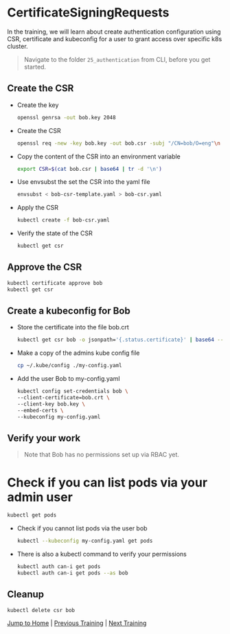 # CertificateSigningRequests

In the training, we will learn about create authentication configuration using CSR, certificate and kubeconfig for a user to grant access over specific k8s cluster.

>Navigate to the folder `25_authentication` from CLI, before you get started. 

## Create the CSR

* Create the key
  ```bash
  openssl genrsa -out bob.key 2048
  ```

* Create the CSR
  ```bash
  openssl req -new -key bob.key -out bob.csr -subj "/CN=bob/O=eng"\n
  ```

* Copy the content of the CSR into an environment variable
  ```bash
  export CSR=$(cat bob.csr | base64 | tr -d '\n')
  ```

* Use envsubst the set the CSR into the yaml file
  ```bash
  envsubst < bob-csr-template.yaml > bob-csr.yaml
  ```

* Apply the CSR
  ```bash
  kubectl create -f bob-csr.yaml
  ```

* Verify the state of the CSR
  ```bash
  kubectl get csr
  ```

## Approve the CSR

```bash
kubectl certificate approve bob
kubectl get csr
```

## Create a kubeconfig for Bob

* Store the certificate into the file bob.crt
  ```bash
  kubectl get csr bob -o jsonpath='{.status.certificate}' | base64 --decode > bob.crt
  ```

* Make a copy of the admins kube config file
  ```bash
  cp ~/.kube/config ./my-config.yaml
  ```

* Add the user Bob to my-config.yaml
  ```bash
  kubectl config set-credentials bob \
  --client-certificate=bob.crt \
  --client-key bob.key \
  --embed-certs \
  --kubeconfig my-config.yaml
  ```

## Verify your work

>Note that Bob has no permissions set up via RBAC yet.

# Check if you can list pods via your admin user
  ```bash
  kubectl get pods
  ```

* Check if you cannot list pods via the user bob
  ```bash
  kubectl --kubeconfig my-config.yaml get pods
  ```

* There is also a kubectl command to verify your permissions
  ```bash
  kubectl auth can-i get pods
  kubectl auth can-i get pods --as bob
  ```

## Cleanup
```bash
kubectl delete csr bob
```

[Jump to Home](../README.md) | [Previous Training](../24_drain/README.md) | [Next Training](../26_authorization/README.md)